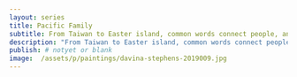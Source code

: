 ```yaml
---
layout: series
title: Pacific Family
subtitle: From Taiwan to Easter island, common words connect people, an heritage of their past.
description: "From Taiwan to Easter island, common words connect people, an heritage of their past."
publish: # notyet or blank
image:  /assets/p/paintings/davina-stephens-2019009.jpg
---
```

